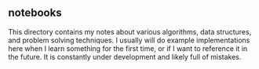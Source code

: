 notebooks
---
This directory contains my notes about various algorithms, data structures, and problem solving techniques. I usually will do example implementations here when I learn something for the first time, or if I want to reference it in the future. It is constantly under development and likely full of mistakes. 
